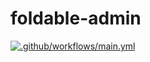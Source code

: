 # foldable-admin

[![.github/workflows/main.yml](https://github.com/stephenvector/foldable-admin/actions/workflows/main.yml/badge.svg)](https://github.com/stephenvector/foldable-admin/actions/workflows/main.yml)

